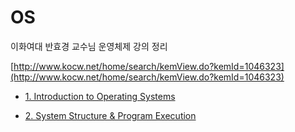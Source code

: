 # OS

이화여대 반효경 교수님 운영체제 강의 정리

[http://www.kocw.net/home/search/kemView.do?kemId=1046323](http://www.kocw.net/home/search/kemView.do?kemId=1046323)

- [1. Introduction to Operating Systems](OSreadme/1%20Introduction%20to%20Operatin%20Systems%2000c13cc86a06439aa59b53477bc1aa54.md)

- [2. System Structure & Program Execution](OSreadme/2%20System%20Structure%20%26%20Program%20Execution%2070fcd35ca4414c0fbc09d375f0d50601.md)

